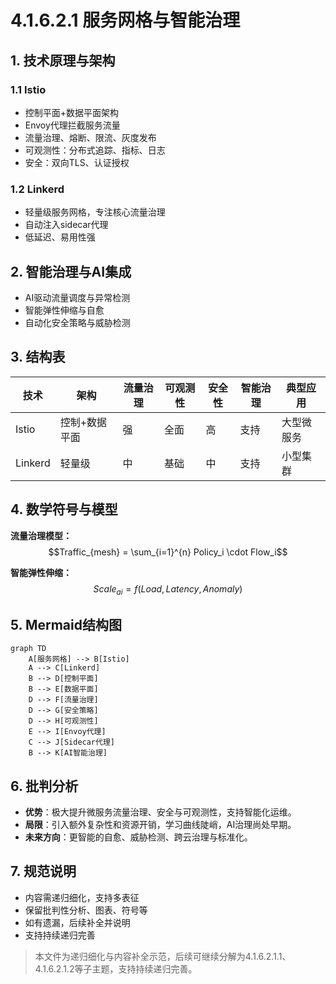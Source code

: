 # 4.1.6.2.1 服务网格与智能治理

## 1. 技术原理与架构

### 1.1 Istio

- 控制平面+数据平面架构
- Envoy代理拦截服务流量
- 流量治理、熔断、限流、灰度发布
- 可观测性：分布式追踪、指标、日志
- 安全：双向TLS、认证授权

### 1.2 Linkerd

- 轻量级服务网格，专注核心流量治理
- 自动注入sidecar代理
- 低延迟、易用性强

## 2. 智能治理与AI集成

- AI驱动流量调度与异常检测
- 智能弹性伸缩与自愈
- 自动化安全策略与威胁检测

## 3. 结构表

| 技术   | 架构         | 流量治理 | 可观测性 | 安全性 | 智能治理 | 典型应用 |
|--------|--------------|----------|----------|--------|----------|----------|
| Istio  | 控制+数据平面| 强       | 全面     | 高     | 支持     | 大型微服务|
| Linkerd| 轻量级       | 中       | 基础     | 中     | 支持     | 小型集群 |

## 4. 数学符号与模型

**流量治理模型：**
$$Traffic_{mesh} = \sum_{i=1}^{n} Policy_i \cdot Flow_i$$

**智能弹性伸缩：**
$$Scale_{ai} = f(Load, Latency, Anomaly)$$

## 5. Mermaid结构图

```mermaid
graph TD
    A[服务网格] --> B[Istio]
    A --> C[Linkerd]
    B --> D[控制平面]
    B --> E[数据平面]
    D --> F[流量治理]
    D --> G[安全策略]
    D --> H[可观测性]
    E --> I[Envoy代理]
    C --> J[Sidecar代理]
    B --> K[AI智能治理]
```

## 6. 批判分析

- **优势**：极大提升微服务流量治理、安全与可观测性，支持智能化运维。
- **局限**：引入额外复杂性和资源开销，学习曲线陡峭，AI治理尚处早期。
- **未来方向**：更智能的自愈、威胁检测、跨云治理与标准化。

## 7. 规范说明

- 内容需递归细化，支持多表征
- 保留批判性分析、图表、符号等
- 如有遗漏，后续补全并说明
- 支持持续递归完善

> 本文件为递归细化与内容补全示范，后续可继续分解为4.1.6.2.1.1、4.1.6.2.1.2等子主题，支持持续递归完善。
